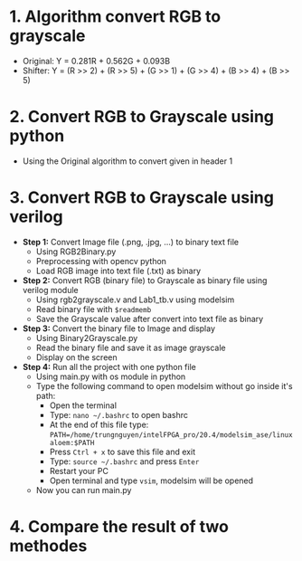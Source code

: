 # 1. Algorithm convert RGB to grayscale
* Original: Y = 0.281R + 0.562G + 0.093B
* Shifter:  Y = (R >> 2) + (R >> 5) + (G >> 1) + (G >> 4) + (B >> 4) + (B >> 5)
# 2. Convert RGB to Grayscale using python
* Using the Original algorithm to convert given in header 1
# 3. Convert RGB to Grayscale using verilog
* **Step 1:** Convert Image file (.png, .jpg, ...) to binary text file
     + Using RGB2Binary.py
     + Preprocessing with opencv python 
     + Load RGB image into text file (.txt) as binary
* **Step 2:** Convert RGB (binary file) to Grayscale as binary file using verilog module
     + Using rgb2grayscale.v and Lab1_tb.v using modelsim
     + Read binary file with ```$readmemb```
     + Save the Grayscale value after convert into text file as binary
* **Step 3:** Convert the binary file to Image and display
     + Using Binary2Grayscale.py
     + Read the binary file and save it as image grayscale
     + Display on the screen
* **Step 4:** Run all the project with one python file
     + Using main.py with os module in python
     + Type the following command to open modelsim without go inside it's path:
          - Open the terminal
          - Type: ```nano ~/.bashrc``` to open bashrc
          - At the end of this file type: ```PATH=/home/trungnguyen/intelFPGA_pro/20.4/modelsim_ase/linuxaloem:$PATH```
          - Press ```Ctrl + x``` to save this file and exit
          - Type: ```source ~/.bashrc``` and press ```Enter```
          - Restart your PC
          - Open terminal and type ```vsim```, modelsim will be opened
     + Now you can run main.py
# 4. Compare the result of two methodes
